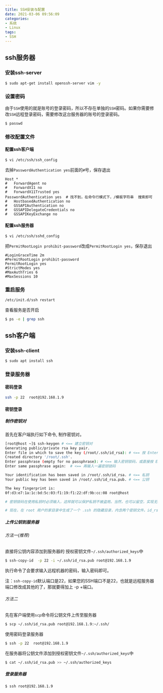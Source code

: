 ```yaml
---
title: SSH安装与配置
date: 2021-03-06 09:56:09
categories:
- 系统
- Linux
tags:
- SSH
---
```


## ssh服务器

### 安装ssh-server

```bash
$ sudo apt-get install openssh-server vim -y
```

### 设置密码

由于`SSH`使用的就是账号的登录密码，所以不存在单独的`SSH`密码。如果你需要修改`SSH`远程登录密码，需要修改这台服务器的账号的登录密码。

```bash
$ passwd
```

### 修改配置文件

#### 配置ssh客户端

```bash
$ vi /etc/ssh/ssh_config
```

去掉`PasswordAuthentication yes`前面的`#`号，保存退出

```shell
Host *
#   ForwardAgent no
#   ForwardX11 no
#   ForwardX11Trusted yes
PasswordAuthentication yes  # 找不到，在命令行模式下，/模板字符串  搜索即可
#   HostbasedAuthentication no
#   GSSAPIAuthentication no
#   GSSAPIDelegateCredentials no
#   GSSAPIKeyExchange no
```

#### 配置ssh服务器

```bash
$ vi /etc/ssh/sshd_config
```

把`PermitRootLogin prohibit-password`改成`PermitRootLogin yes`，保存退出

```shell
#LoginGraceTime 2m
#PermitRootLogin prohibit-password
PermitRootLogin yes
#StrictModes yes
#MaxAuthTries 6
#MaxSessions 10
```

### 重启服务

```bash
/etc/init.d/ssh restart
```

查看服务是否开启

```bash
$ ps -e | grep ssh
```

## ssh客户端

### 安装ssh-client

```bash
$ sudo apt install ssh
```

### 登录服务器

#### 密码登录

```bash
ssh -p 22  root@192.168.1.9  
```

#### 密钥登录

##### 制作密钥对

首先在客户端执行如下命令, 制作密钥对。

```bash
[root@host ~]$ ssh-keygen # <== 建立密钥对
Generating public/private rsa key pair.
Enter file in which to save the key (/root/.ssh/id_rsa): # <== 按 Enter
Created directory '/root/.ssh'.
Enter passphrase (empty for no passphrase): # <== 输入密钥锁码，或直接按 Enter 留空
Enter same passphrase again:  # <== 再输入一遍密钥锁码

Your identification has been saved in /root/.ssh/id_rsa. # <== 私钥
Your public key has been saved in /root/.ssh/id_rsa.pub. # <== 公钥

The key fingerprint is:
0f:d3:e7:1a:1c:bd:5c:03:f1:19:f1:22:df:9b:cc:08 root@host

# 密钥锁码在使用私钥时必须输入，这样就可以保护私钥不被盗用。当然，也可以留空，实现无密码登录。

# 现在，在 root 用户的家目录中生成了一个 .ssh 的隐藏目录，内含两个密钥文件。id_rsa 为私钥，id_rsa.pub 为公钥。
```

##### 上传公钥到服务器

###### 方法一(推荐)

直接将公钥内容添加到服务器的 授权密钥文件`~/.ssh/authorized_keys`中

```bash
$ ssh-copy-id  -p 22 -i ~/.ssh/id_rsa.pub root@192.168.1.9
```

执行命令了会要求输入远程机器的密码，输入密码即可。

注：`ssh-copy-id`默认端口是22，如果您的SSH端口不是22，也就是远程服务器端口修改成其他的了，那就要得加上 -p +端口。

###### 方法二

先在客户端使用`scp`命令将公钥文件上传至服务器

```bash
$ scp ~/.ssh/id_rsa.pub root@192.168.1.9:~/.ssh/
```

使用密码登录服务器

```bash
$ ssh -p 22  root@192.168.1.9  
```

在服务器将公钥文件添加到授权密钥文件`~/.ssh/authorized_keys`中

```bash
$ cat ~/.ssh/id_rsa.pub >> ~/.ssh/authorized_keys
```

##### 登录服务器

```bash
$ ssh root@192.168.1.9
```

